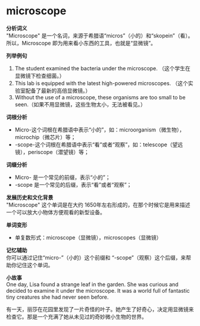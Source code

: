 # microscope

**分析词义**  
"Microscope" 是一个名词，来源于希腊语“micros”（小的）和“skopein”（看）。所以，Microscope 即为用来看小东西的工具，也就是“显微镜”。

  

**列举例句**

  

1.  The student examined the bacteria under the microscope. （这个学生在显微镜下检查细菌。）
2.  This lab is equipped with the latest high-powered microscopes. （这个实验室配备了最新的高倍显微镜。）
3.  Without the use of a microscope, these organisms are too small to be seen.（如果不用显微镜，这些生物太小，无法被看见。）

  

**词根分析**

  

*   Micro-这个词根在希腊语中表示“小的”，如：microorganism（微生物），microchip（微芯片）等；
*   \-scope-这个词根在希腊语中表示“看”或者“观察”，如：telescope（望远镜），periscope（潜望镜）等；

  

**词缀分析**

  

*   Micro- 是一个常见的前缀，表示“小的”；
*   \-scope 是一个常见的后缀，表示“看”或者“观察”；

  

**发展历史和文化背景**  
"Microscope" 这个单词是在大约 1650年左右形成的，在那个时候它是用来描述一个可以放大小物体方便观看的新型设备。

  

**单词变形**

  

*   单复数形式：microscope（显微镜），microscopes（显微镜）

  

**记忆辅助**  
你可以通过记住“micro-”（小的）这个前缀和 “-scope”（观察）这个后缀，来帮助你记住这个单词。

  

**小故事**  
One day, Lisa found a strange leaf in the garden. She was curious and decided to examine it under the microscope. It was a world full of fantastic tiny creatures she had never seen before.

  

有一天，丽莎在花园里发现了一片奇怪的叶子。她产生了好奇心，决定用显微镜来检查它。那是一个充满了她从未见过的奇妙微小生物的世界。
